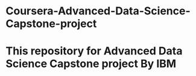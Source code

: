 # Coursera-Advanced-Data-Science-Capstone-project
# This repository for Advanced Data Science Capstone project By IBM
